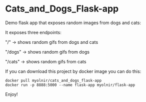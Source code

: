 # Cats_and_Dogs_Flask-app

Demo flask app that exposes random images from dogs and cats:

It exposes three endpoints:

"/" -> shows random gifs from dogs and cats 

"/dogs" -> shows random gifs from dogs 

"/cats" -> shows random gifs from cats

If you can download this project by docker image you can do this:

```
docker pull myolnir/cats_and_dogs_flask-app
docker run -p 8888:5000 --name flask-app myolnir/flask-app
```

Enjoy!
